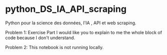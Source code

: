 # python_DS_IA_API_scraping
Python pour la science des données, l'IA , API et web scraping.



Problem 1: Exercise Part
I would like you to explain to me the whole block of code because I don't understand.

Problem 2: This notebook is not running locally.
